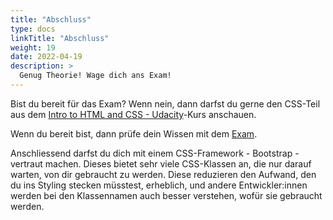 ```yaml
---
title: "Abschluss"
type: docs
linkTitle: "Abschluss"
weight: 19
date: 2022-04-19
description: >
  Genug Theorie! Wage dich ans Exam!
---
```


Bist du bereit für das Exam? Wenn nein, dann darfst du gerne den CSS-Teil aus dem [Intro to HTML and CSS - Udacity](https://www.udacity.com/course/intro-to-html-and-css--ud001)-Kurs anschauen.


Wenn du bereit bist, dann prüfe dein Wissen mit dem [Exam](../../../../exams/web/html_css/01_exam_html_css_rtm).


Anschliessend darfst du dich mit einem CSS-Framework - Bootstrap - vertraut machen. Dieses bietet sehr viele CSS-Klassen an, die nur darauf warten, von dir gebraucht zu werden. Diese reduzieren den Aufwand, den du ins Styling stecken müsstest, erheblich, und andere Entwickler:innen werden bei den Klassennamen auch besser verstehen, wofür sie gebraucht werden.
